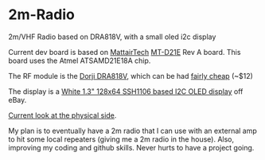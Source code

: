 # 2m-Radio
2m/VHF Radio based on DRA818V, with a small oled i2c display

Current dev board is based on [MattairTech](https://github.com/mattairtech) [MT-D21E](https://www.mattairtech.com/index.php/development-boards/mt-d21e.html) Rev A board.
This board uses the Atmel ATSAMD21E18A chip.

The RF module is the [Dorji DRA818V](http://www.dorji.com/products-detail.php?ProId=55), which can be had [fairly 
cheap](https://www.ebay.com/itm/144MHz-145MHz-146MHz-154MHz-174MHz-VHF-HAM-Radio-Module-Amateur-Radio-DRA818V/191210888951) (~$12)

The display is a [White 1.3" 128x64 SSH1106 based I2C OLED display](https://www.ebay.com/itm/1-3-White-OLED-LCD-4PIN-Display-Module-IIC-I2C-Interface-128x64-for-Arduino/382325318585) off eBay.

[Current look at the physical side](https://i.imgur.com/4F7A7NM.jpg).


My plan is to eventually have a 2m radio that I can use with an external amp to hit some local repeaters (giving me a 2m radio in the house).
Also, improving my coding and github skills. Never hurts to have a project going.

